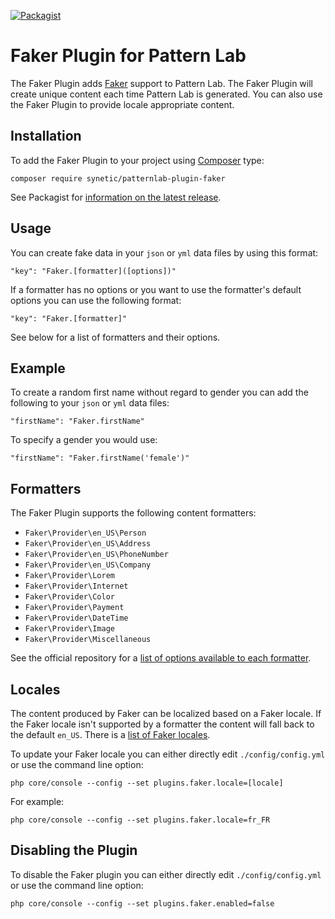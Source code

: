 [![Packagist](https://img.shields.io/packagist/v/synetic/patternlab-plugin-faker.svg)](https://packagist.org/packages/synetic/patternlab-plugin-faker)

# Faker Plugin for Pattern Lab

The Faker Plugin adds [Faker](https://github.com/fzaninotto/Faker) support to Pattern Lab. The Faker Plugin will create unique content each time Pattern Lab is generated. You can also use the Faker Plugin to provide locale appropriate content.

## Installation

To add the Faker Plugin to your project using [Composer](https://getcomposer.org/) type:

    composer require synetic/patternlab-plugin-faker

See Packagist for [information on the latest release](https://packagist.org/packages/synetic/patternlab-plugin-faker).

## Usage

You can create fake data in your `json` or `yml` data files by using this format:

    "key": "Faker.[formatter]([options])"

If a formatter has no options or you want to use the formatter's default options you can use the following format:

    "key": "Faker.[formatter]"

See below for a list of formatters and their options.

## Example

To create a random first name without regard to gender you can add the following to your `json` or `yml` data files:

    "firstName": "Faker.firstName"

To specify a gender you would use:

    "firstName": "Faker.firstName('female')"

## Formatters

The Faker Plugin supports the following content formatters:

* `Faker\Provider\en_US\Person`
* `Faker\Provider\en_US\Address`
* `Faker\Provider\en_US\PhoneNumber`
* `Faker\Provider\en_US\Company`
* `Faker\Provider\Lorem`
* `Faker\Provider\Internet`
* `Faker\Provider\Color`
* `Faker\Provider\Payment`
* `Faker\Provider\DateTime`
* `Faker\Provider\Image`
* `Faker\Provider\Miscellaneous`

See the official repository for a [list of options available to each formatter](https://github.com/fzaninotto/Faker#formatters).

## Locales

The content produced by Faker can be localized based on a Faker locale. If the Faker locale isn't supported by a formatter the content will fall back to the default `en_US`. There is a [list of Faker locales](https://github.com/fzaninotto/Faker/tree/master/src/Faker/Provider).

To update your Faker locale you can either directly edit `./config/config.yml` or use the command line option:

    php core/console --config --set plugins.faker.locale=[locale]

For example:

    php core/console --config --set plugins.faker.locale=fr_FR

## Disabling the Plugin

To disable the Faker plugin you can either directly edit `./config/config.yml` or use the command line option:

    php core/console --config --set plugins.faker.enabled=false
